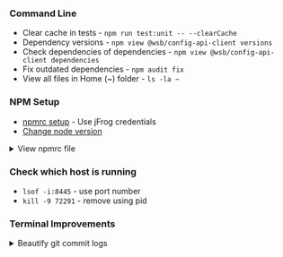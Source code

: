 
### Command Line
- Clear cache in tests - `npm run test:unit -- --clearCache`
- Dependency versions - `npm view @wsb/config-api-client versions`
- Check dependencies of dependencies - `npm view @wsb/config-api-client dependencies`
- Fix outdated dependencies - `npm audit fix`
- View all files in Home (~) folder - `ls -la ~`

### NPM Setup
- [npmrc setup](https://godaddy-corp.atlassian.net/wiki/x/jspD1w) - Use jFrog credentials
- [Change node version](https://www.bairesdev.com/blog/change-node-version/)
<details>
<summary>View npmrc file</summary>
- `cat .npmrc`
- `open ~/.npmrc`
</details>

### Check which host is running

- `lsof -i:8445` - use port number
- `kill -9 72291` - remove using pid

### Terminal Improvements
<details>
<summary>Beautify git commit logs</summary>
- `git log --graph --oneline --decorate --all` git commit check
- `git log --color --graph --pretty=format:'%Cred%h%Creset - %C(yellow)%d%Creset %s %Cgreen(%cr) %C(bold blue)<%an>%Creset' --abbrev-commit`
- `log --graph --pretty=format:'%C(yellow)%h%Creset %m %C(bold yellow)%d%Creset %C(cyan)(%G?) %n%s%+b%n%Cgreen%cr %C(italic magenta)<%an>%Creset' --abbrev-commit --date=relative`
</details>
